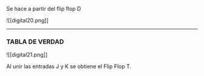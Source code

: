 Se hace a partir del flip flop D

![[digital20.png]]

---
### TABLA DE VERDAD

![[digital21.png]]

Al unir las entradas J y K se obtiene el Flip Flop T.